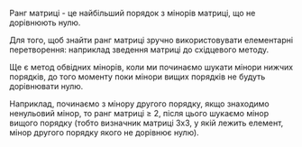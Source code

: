 Ранг матриці - це найбільший порядок з мінорів матриці, що не дорівнюють нулю.

Для того, щоб знайти ранг матриці зручно використовувати елементарні перетворення: наприклад зведення матриці до східцевого методу.

Ще є метод обвідних мінорів, коли ми починаємо шукати мінори нижчих порядків, до того моменту поки мінори вищих порядків не будуть дорівнювати нулю.

Наприклад, починаємо з мінору другого порядку, якщо знаходимо ненульовий мінор, то ранг матриці $\geq$ 2, після цього шукаємо мінор вищого порядку (тобто визначник матриці 3x3, у якій лежить елемент, мінор другого порядку якого не дорівнює нулю).